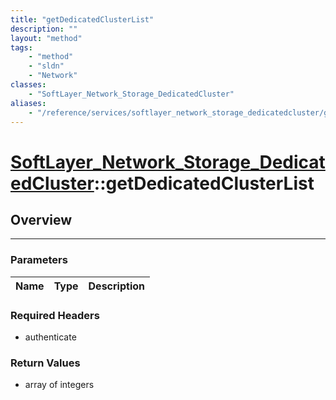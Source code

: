 ```yaml
---
title: "getDedicatedClusterList"
description: ""
layout: "method"
tags:
    - "method"
    - "sldn"
    - "Network"
classes:
    - "SoftLayer_Network_Storage_DedicatedCluster"
aliases:
    - "/reference/services/softlayer_network_storage_dedicatedcluster/getDedicatedClusterList"
---
```

# [SoftLayer_Network_Storage_DedicatedCluster](/reference/services/SoftLayer_Network_Storage_DedicatedCluster)::getDedicatedClusterList




## Overview 


-----

### Parameters 
|Name | Type | Description |
| --- | --- | --- |


### Required Headers
* authenticate


### Return Values
* array of integers




